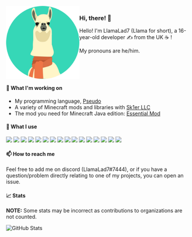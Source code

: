<!-- Thanks to KodingDev for the design: https://github.com/KodingDev -->
<img align="left" alt="Avatar" width="200px" src="https://raw.githubusercontent.com/LlamaLad7/LlamaLad7/master/assets/avatar.png" />

### Hi, there! 👋

Hello! I'm LlamaLad7 (Llama for short), a 16-year-old developer ✍ from the UK ☕ !

My pronouns are he/him.

<br />
<br />
<br />

#### 🔭 What I'm working on
* My programming language, [Pseudo](https://github.com/LlamaLad7/pseudo-kt)
* A variety of Minecraft mods and libraries with [Sk1er LLC](https://github.com/Sk1erLLC/)
* The mod you need for Minecraft Java edition: [Essential Mod](https://essential.gg/)

#### 🌠 What I use

<code><img height="20" src="https://cdn.jsdelivr.net/gh/devicons/devicon/icons/kotlin/kotlin-original.svg"></code>
<code><img height="20" src="https://cdn.jsdelivr.net/gh/devicons/devicon/icons/java/java-original.svg"></code>
<code><img height="20" src="https://cdn.jsdelivr.net/gh/devicons/devicon/icons/python/python-original.svg"></code>
<code><img height="20" src="https://cdn.jsdelivr.net/gh/devicons/devicon/icons/javascript/javascript-original.svg"></code>
<code><img height="20" src="https://cdn.jsdelivr.net/gh/devicons/devicon/icons/typescript/typescript-original.svg"></code>
<code><img height="20" src="https://cdn.jsdelivr.net/gh/devicons/devicon/icons/cplusplus/cplusplus-original.svg"></code>
<code><img height="20" src="https://cdn.jsdelivr.net/gh/devicons/devicon/icons/html5/html5-original.svg"></code>
<code><img height="20" src="https://cdn.jsdelivr.net/gh/devicons/devicon/icons/css3/css3-original.svg"></code>
<code><img height="20" src="https://cdn.jsdelivr.net/gh/devicons/devicon/icons/react/react-original.svg"></code>
<code><img height="20" src="https://cdn.jsdelivr.net/gh/devicons/devicon/icons/vuejs/vuejs-original.svg"></code>
<code><img height="20" src="https://resources.jetbrains.com/storage/products/company/brand/logos/IntelliJ_IDEA_icon.svg"></code>
<code><img height="20" src="https://resources.jetbrains.com/storage/products/company/brand/logos/WebStorm_icon.svg"></code>
<code><img height="20" src="https://resources.jetbrains.com/storage/products/company/brand/logos/CLion_icon.svg"></code>
<code><img height="20" src="https://cdn.jsdelivr.net/gh/devicons/devicon/icons/github/github-original.svg"></code>
<code><img height="20" src="https://cdn.jsdelivr.net/gh/devicons/devicon/icons/git/git-original.svg"></code>
<code><img height="20" src="https://cdn.jsdelivr.net/gh/devicons/devicon/icons/gradle/gradle-plain.svg"></code>

#### 📫 How to reach me
Feel free to add me on discord (LlamaLad7#7444), or if you have a question/problem directly relating to one of my projects, you can open an issue.

#### 📈 Stats

**NOTE:** Some stats may be incorrect as contributions to organizations
are not counted.

![GitHub Stats](https://github-readme-stats.vercel.app/api?username=LlamaLad7&count_private=true&theme=tokyonight&show_icons=true)
